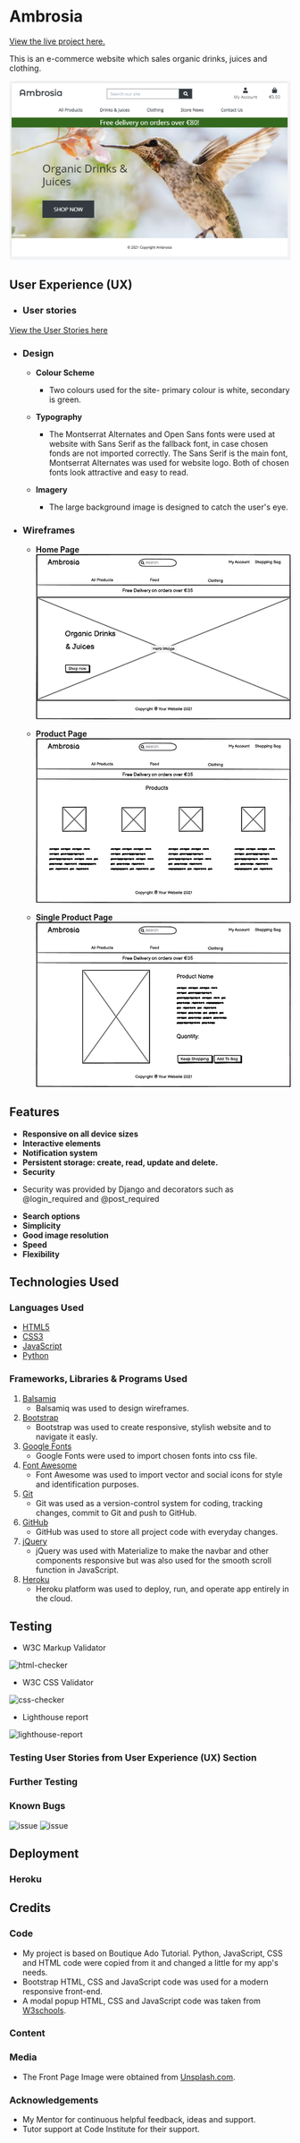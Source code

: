 # **Ambrosia**
[View the live project here.](https://ambrosia-main.herokuapp.com/)

This is an e-commerce website which sales organic drinks, juices and clothing.

![Ambrosia](images/hero-image-hb.png)
## **User Experience (UX)**
* ### **User stories**
[View the User Stories here](https://docs.google.com/spreadsheets/d/15B0v0q7f93ZdcNREwMQn1jGTd3TQnubUqgNnKLBegZ4/edit#gid=0)
       
* ### **Design**
    * **Colour Scheme**
        - Two colours used for the site- primary colour is white, secondary is green.
        
    * **Typography**
        - The Montserrat Alternates and Open Sans fonts were used at website with Sans Serif as the fallback font, in case chosen fonds are not imported correctly. The Sans Serif is the main font, Montserrat Alternates was used for website logo. Both of chosen fonts look attractive and easy to read.
    * **Imagery**
        - The large background image is designed to catch the user's eye.

* ### **Wireframes**
    * **Home Page** 
    ![Ambrosia](images/ambrosia-home-page.png)

    * **Product Page** 
    ![Ambrosia](images/ambrosia-product-page.png)

    * **Single Product Page** 
    ![Ambrosia](images/ambrosia-single-product-page.png)

## **Features**
* **Responsive on all device sizes**
* **Interactive elements**
* **Notification system**
* **Persistent storage: create, read, update and delete.**
* **Security**
- Security was provided by Django and decorators such as @login_required and @post_required
* **Search options**
* **Simplicity**
* **Good image resolution**
* **Speed**
* **Flexibility**

## **Technologies Used**
### **Languages Used**
* [HTML5](https://en.wikipedia.org/wiki/HTML5)
* [CSS3](https://en.wikipedia.org/wiki/CSS)
* [JavaScript](https://en.wikipedia.org/wiki/JavaScript)
* [Python](https://wiki.python.org/moin/)
### **Frameworks, Libraries & Programs Used**
1. [Balsamiq](https://balsamiq.com/)
    - Balsamiq was used to design wireframes.
2. [Bootstrap](https://getbootstrap.com/)
    - Bootstrap was used to create responsive, stylish website and to navigate it easly.
3. [Google Fonts](https://fonts.google.com/)
    - Google Fonts were used to import chosen fonts into css file.
4. [Font Awesome](https://fontawesome.com/)
    - Font Awesome was used to import vector and social icons for style and identification purposes.
5. [Git](https://git-scm.com/)
    - Git was used as a version-control system for coding, tracking changes, commit to Git and push to GitHub.
6. [GitHub](https://github.com/)
    - GitHub was used to store all project code with everyday changes.
7. [jQuery](https://jquery.com/)
    - jQuery was used with Materialize to make the navbar and other components responsive but was also used for the smooth scroll function in JavaScript.
8. [Heroku](https://heroku.com/)
    - Heroku platform was used to deploy, run, and operate app entirely in the cloud.

## **Testing**
- W3C Markup Validator

![html-checker]()
- W3C CSS Validator

![css-checker]()

- Lighthouse report

![lighthouse-report]()


### **Testing User Stories from User Experience (UX) Section**


### **Further Testing**
### **Known Bugs**

![issue]()
![issue]()


## **Deployment**
### **Heroku**


## **Credits**
### **Code**
- My project is based on Boutique Ado Tutorial. Python, JavaScript, CSS and HTML code were copied from it and changed a little for my app's needs.
- Bootstrap HTML, CSS and JavaScript code was used for a modern responsive front-end.
- A modal popup HTML, CSS and JavaScript code was taken from [W3schools](https://www.w3schools.com/howto/howto_css_modals.asp).

### **Content**

### **Media**
- The Front Page Image were obtained from [Unsplash.com](https://unsplash.com/photos/tTHIC3uO6Ng).
### **Acknowledgements**
- My Mentor for continuous helpful feedback, ideas and support.
- Tutor support at Code Institute for their support.
